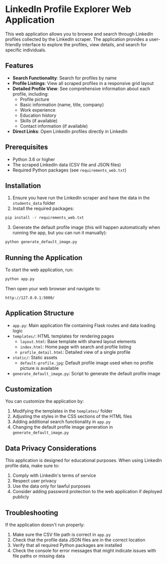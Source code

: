 # LinkedIn Profile Explorer Web Application

This web application allows you to browse and search through LinkedIn profiles collected by the LinkedIn scraper. The application provides a user-friendly interface to explore the profiles, view details, and search for specific individuals.

## Features

- **Search Functionality**: Search for profiles by name
- **Profile Listings**: View all scraped profiles in a responsive grid layout
- **Detailed Profile View**: See comprehensive information about each profile, including:
  - Profile picture
  - Basic information (name, title, company)
  - Work experience
  - Education history
  - Skills (if available)
  - Contact information (if available)
- **Direct Links**: Open LinkedIn profiles directly in LinkedIn

## Prerequisites

- Python 3.6 or higher
- The scraped LinkedIn data (CSV file and JSON files)
- Required Python packages (see `requirements_web.txt`)

## Installation

1. Ensure you have run the LinkedIn scraper and have the data in the `students_data` folder
2. Install the required packages:

```bash
pip install -r requirements_web.txt
```

3. Generate the default profile image (this will happen automatically when running the app, but you can run it manually):

```bash
python generate_default_image.py
```

## Running the Application

To start the web application, run:

```bash
python app.py
```

Then open your web browser and navigate to:
```
http://127.0.0.1:5000/
```

## Application Structure

- `app.py`: Main application file containing Flask routes and data loading logic
- `templates/`: HTML templates for rendering pages
  - `layout.html`: Base template with shared layout elements
  - `index.html`: Home page with search and profile listing
  - `profile_detail.html`: Detailed view of a single profile
- `static/`: Static assets
  - `default-profile.jpg`: Default profile image used when no profile picture is available
- `generate_default_image.py`: Script to generate the default profile image

## Customization

You can customize the application by:

1. Modifying the templates in the `templates/` folder
2. Adjusting the styles in the CSS sections of the HTML files
3. Adding additional search functionality in `app.py`
4. Changing the default profile image generation in `generate_default_image.py`

## Data Privacy Considerations

This application is designed for educational purposes. When using LinkedIn profile data, make sure to:

1. Comply with LinkedIn's terms of service
2. Respect user privacy
3. Use the data only for lawful purposes
4. Consider adding password protection to the web application if deployed publicly

## Troubleshooting

If the application doesn't run properly:

1. Make sure the CSV file path is correct in `app.py`
2. Check that the profile data JSON files are in the correct location
3. Verify that all required Python packages are installed
4. Check the console for error messages that might indicate issues with file paths or missing data 